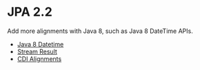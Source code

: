 # JPA 2.2 

Add more alignments with Java 8, such as Java 8 DateTime APIs.

* [Java 8 Datetime](TODO)
* [Stream Result](TODO)
* [CDI Alignments](TODO)